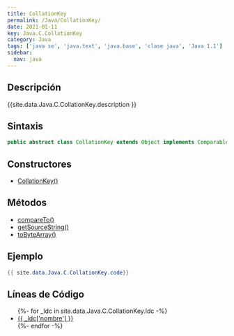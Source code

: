 ```yaml
---
title: CollationKey
permalink: /Java/CollationKey/
date: 2021-01-11
key: Java.C.CollationKey
category: Java
tags: ['java se', 'java.text', 'java.base', 'clase java', 'Java 1.1']
sidebar: 
  nav: java
---
```


## Descripción
{{site.data.Java.C.CollationKey.description }}

## Sintaxis
~~~java
public abstract class CollationKey extends Object implements Comparable<CollationKey>
~~~

## Constructores
* [CollationKey()](/Java/CollationKey/CollationKey/)

## Métodos
* [compareTo()](/Java/CollationKey/compareTo)
* [getSourceString()](/Java/CollationKey/getSourceString)
* [toByteArray()](/Java/CollationKey/toByteArray)

## Ejemplo
~~~java
{{ site.data.Java.C.CollationKey.code}}
~~~

## Líneas de Código
<ul>
{%- for _ldc in site.data.Java.C.CollationKey.ldc -%}
   <li>
       <a href="{{_ldc['url'] }}">{{ _ldc['nombre'] }}</a>
   </li>
{%- endfor -%}
</ul>
